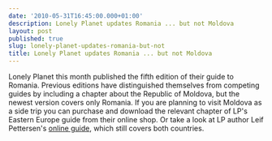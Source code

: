 ```yaml
---
date: '2010-05-31T16:45:00.000+01:00'
description: Lonely Planet updates Romania ... but not Moldova
layout: post
published: true
slug: lonely-planet-updates-romania-but-not
title: Lonely Planet updates Romania ... but not Moldova
---
```


Lonely Planet this month published the fifth edition of their guide to Romania. Previous editions have distinguished themselves from competing guides by including a chapter about the Republic of Moldova, but the newest version covers only Romania. If you are planning to visit Moldova as a side trip you can purchase and download the relevant chapter of LP's Eastern Europe guide from their online shop. Or take a look at LP author Leif Pettersen's <a href="http://romaniaandmoldova.com/">online guide</a>, which still covers both countries.<br />
<br />